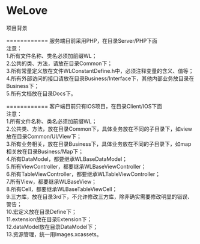 WeLove
============
项目背景

============
服务端目前采用PHP，在目录Server/PHP下面<br>
注意：<br>
1.所有文件名称、类名必须加前缀WL；<br>
2.公共的类、方法，请放在目录Common下；<br>
3.所有常量定义放在文件WLConstantDefine.h中，必须注释变量的含义、值等；<br>
4.所有外部访问的接口请放在目录Business/Interface下，其他内部业务放目录在Business下；<br>
5.所有文档放在目录Docs下。<br>

============
客户端目前只有IOS项目，在目录Client/IOS下面<br>
注意：<br>
1.所有文件名称、类名必须加前缀WL；<br>
2.公共类、方法，放在目录Common下，具体业务放在不同的子目录下，如view放在目录Common/UI/View下；<br>
3.所有业务相关，放在目录Business下，具体业务放在不同的子目录下，如map相关放在目录Business/Map下；<br>
4.所有DataModel，都要继承WLBaseDataModel；<br>
5.所有ViewController，都要继承WLBaseViewController；<br>
6.所有TableViewController，都要继承WLTableViewController；<br>
7.所有View，都要继承WLBaseView；<br>
8.所有Cell，都要继承WLBaseTableViewCell；<br>
9.三方库，放在目录3rd下，不允许修改三方库，除非确实需要修改明显的错误、警告；<br>
10.宏定义放在目录Define下；<br>
11.extension放在目录Extension下；<br>
12.dataModel放在目录DataModel下；<br>
13.资源管理，统一用Images.xcassets。<br>
